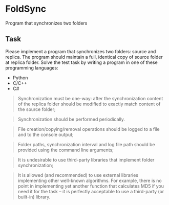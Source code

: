 # FoldSync
Program that synchronizes two folders

## Task

Please implement a program that synchronizes two folders: source and replica. The program should maintain a full, identical copy of source folder at replica folder. Solve the test task by writing a program in one of these programming languages:

- Python
- C/C++
- C#

>Synchronization must be one-way: after the synchronization content of the
replica folder should be modified to exactly match content of the source
folder;

>Synchronization should be performed periodically.

>File creation/copying/removal operations should be logged to a file and to the console output;

>Folder paths, synchronization interval and log file path should be provided using the command line arguments;

>It is undesirable to use third-party libraries that implement folder synchronization;

>It is allowed (and recommended) to use external libraries implementing other well-known algorithms. For example, there is no point in implementing yet another function that calculates MD5 if you need it for the task – it is perfectly acceptable to use a  third-party (or built-in) library.
